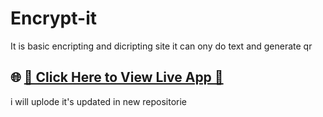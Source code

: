 # Encrypt-it #
It is basic encripting and dicripting site it can ony do text and generate qr 
## 🌐 [🚀 Click Here to View Live App 🔗](https://aaryanbanskota.github.io/Encrypt-it/)
i will uplode it's updated in new repositorie 
